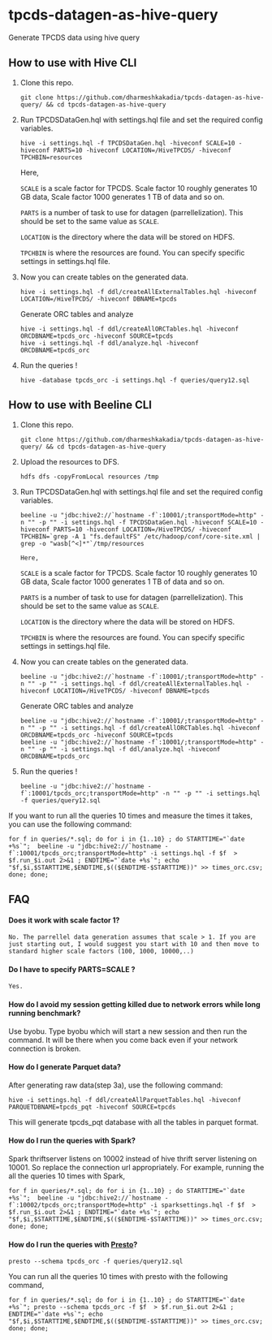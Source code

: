 # tpcds-datagen-as-hive-query
Generate TPCDS data using hive query

## How to use with Hive CLI

1. Clone this repo.

    ```shell
    git clone https://github.com/dharmeshkakadia/tpcds-datagen-as-hive-query/ && cd tpcds-datagen-as-hive-query
    ```
2. Run TPCDSDataGen.hql with settings.hql file and set the required config variables.
    ```shell
    hive -i settings.hql -f TPCDSDataGen.hql -hiveconf SCALE=10 -hiveconf PARTS=10 -hiveconf LOCATION=/HiveTPCDS/ -hiveconf TPCHBIN=resources 
    ```
    Here, 
    
    `SCALE` is a scale factor for TPCDS. Scale factor 10 roughly generates 10 GB data, Scale factor 1000 generates 1 TB of data and so on.
    
    `PARTS` is a number of task to use for datagen (parrellelization). This should be set to the same value as `SCALE`. 
    
    `LOCATION` is the directory where the data will be stored on HDFS. 
    
    `TPCHBIN` is where the resources are found. You can specify specific settings in settings.hql file.

3. Now you can create tables on the generated data.
    ```shell
    hive -i settings.hql -f ddl/createAllExternalTables.hql -hiveconf LOCATION=/HiveTPCDS/ -hiveconf DBNAME=tpcds
    ```
    Generate ORC tables and analyze
    ```shell
    hive -i settings.hql -f ddl/createAllORCTables.hql -hiveconf ORCDBNAME=tpcds_orc -hiveconf SOURCE=tpcds
    hive -i settings.hql -f ddl/analyze.hql -hiveconf ORCDBNAME=tpcds_orc 
    ```

4. Run the queries !
    ```shell
    hive -database tpcds_orc -i settings.hql -f queries/query12.sql 
    ```

## How to use with Beeline CLI

1. Clone this repo.

    ```shell
    git clone https://github.com/dharmeshkakadia/tpcds-datagen-as-hive-query/ && cd tpcds-datagen-as-hive-query
    ```

2. Upload the resources to DFS.
    ```shell
    hdfs dfs -copyFromLocal resources /tmp
    ```    
    
3. Run TPCDSDataGen.hql with settings.hql file and set the required config variables.
    ```shell
    beeline -u "jdbc:hive2://`hostname -f`:10001/;transportMode=http" -n "" -p "" -i settings.hql -f TPCDSDataGen.hql -hiveconf SCALE=10 -hiveconf PARTS=10 -hiveconf LOCATION=/HiveTPCDS/ -hiveconf TPCHBIN=`grep -A 1 "fs.defaultFS" /etc/hadoop/conf/core-site.xml | grep -o "wasb[^<]*"`/tmp/resources  
    ```
       Here, 
    
    `SCALE` is a scale factor for TPCDS. Scale factor 10 roughly generates 10 GB data, Scale factor 1000 generates 1 TB of data and so on.
    
    `PARTS` is a number of task to use for datagen (parrellelization). This should be set to the same value as `SCALE`. 
    
    `LOCATION` is the directory where the data will be stored on HDFS. 
    
    `TPCHBIN` is where the resources are found. You can specify specific settings in settings.hql file.

4. Now you can create tables on the generated data.
    ```shell
    beeline -u "jdbc:hive2://`hostname -f`:10001/;transportMode=http" -n "" -p "" -i settings.hql -f ddl/createAllExternalTables.hql -hiveconf LOCATION=/HiveTPCDS/ -hiveconf DBNAME=tpcds
    ```
    Generate ORC tables and analyze
    ```shell
    beeline -u "jdbc:hive2://`hostname -f`:10001/;transportMode=http" -n "" -p "" -i settings.hql -f ddl/createAllORCTables.hql -hiveconf ORCDBNAME=tpcds_orc -hiveconf SOURCE=tpcds
    beeline -u "jdbc:hive2://`hostname -f`:10001/;transportMode=http" -n "" -p "" -i settings.hql -f ddl/analyze.hql -hiveconf ORCDBNAME=tpcds_orc 
    ```

5. Run the queries !
    ```shell
    beeline -u "jdbc:hive2://`hostname -f`:10001/tpcds_orc;transportMode=http" -n "" -p "" -i settings.hql -f queries/query12.sql 
    ```

If you want to run all the queries 10 times and measure the times it takes, you can use the following command:

    for f in queries/*.sql; do for i in {1..10} ; do STARTTIME="`date +%s`";  beeline -u "jdbc:hive2://`hostname -f`:10001/tpcds_orc;transportMode=http" -i settings.hql -f $f  > $f.run_$i.out 2>&1 ; ENDTIME="`date +%s`"; echo "$f,$i,$STARTTIME,$ENDTIME,$(($ENDTIME-$STARTTIME))" >> times_orc.csv; done; done;


## FAQ

#### Does it work with scale factor 1?

    No. The parrellel data generation assumes that scale > 1. If you are just starting out, I would suggest you start with 10 and then move to standard higher scale factors (100, 1000, 10000,..)

#### Do I have to specify PARTS=SCALE ?

    Yes.

#### How do I avoid my session getting killed due to network errors while long running benchmark?
    
   Use byobu. Type byobu which will start a new session and then run the command. It will be there when you come back even if your network connection is broken. 
   
#### How do I generate Parquet data?

   After generating raw data(step 3a), use the following command:
    
   ```
   hive -i settings.hql -f ddl/createAllParquetTables.hql -hiveconf PARQUETDBNAME=tpcds_pqt -hiveconf SOURCE=tpcds
   ```
    
   This will generate tpcds_pqt database with all the tables in parquet format.

#### How do I run the queries with Spark?
   
   Spark thriftserver listens on 10002 instead of hive thrift server listening on 10001. So replace the connection url appropriately. For example, running the all the queries 10 times with Spark,
   
   ```
   for f in queries/*.sql; do for i in {1..10} ; do STARTTIME="`date +%s`";  beeline -u "jdbc:hive2://`hostname -f`:10002/tpcds_orc;transportMode=http" -i sparksettings.hql -f $f  > $f.run_$i.out 2>&1 ; ENDTIME="`date +%s`"; echo "$f,$i,$STARTTIME,$ENDTIME,$(($ENDTIME-$STARTTIME))" >> times_orc.csv; done; done;
   ```

#### How do I run the queries with [Presto](https://github.com/dharmeshkakadia/presto-hdinsight)?
   
   ```
   presto --schema tpcds_orc -f queries/query12.sql
   ```
   
   You can run all the queries 10 times with presto with the following command,
   
   ```
   for f in queries/*.sql; do for i in {1..10} ; do STARTTIME="`date +%s`"; presto --schema tpcds_orc -f $f  > $f.run_$i.out 2>&1 ; ENDTIME="`date +%s`"; echo "$f,$i,$STARTTIME,$ENDTIME,$(($ENDTIME-$STARTTIME))" >> times_orc.csv; done; done;
   ```

